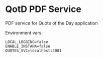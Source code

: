 # QotD PDF Service

PDF service for Quote of the Day application

Environment vars:

```
LOCAL_LOGGING=false
ENABLE_INSTANA=false
QUOTES_SVC=localhost:3001
```